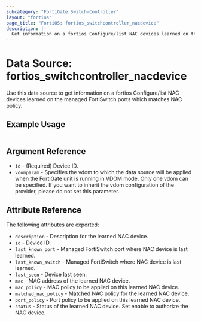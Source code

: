 ```yaml
---
subcategory: "FortiGate Switch-Controller"
layout: "fortios"
page_title: "FortiOS: fortios_switchcontroller_nacdevice"
description: |-
  Get information on a fortios Configure/list NAC devices learned on the managed FortiSwitch ports which matches NAC policy.
---
```


# Data Source: fortios_switchcontroller_nacdevice
Use this data source to get information on a fortios Configure/list NAC devices learned on the managed FortiSwitch ports which matches NAC policy.


## Example Usage

```hcl

```

## Argument Reference

* `id` - (Required) Device ID.
* `vdomparam` - Specifies the vdom to which the data source will be applied when the FortiGate unit is running in VDOM mode. Only one vdom can be specified. If you want to inherit the vdom configuration of the provider, please do not set this parameter.

## Attribute Reference

The following attributes are exported:

* `description` - Description for the learned NAC device.
* `id` - Device ID.
* `last_known_port` - Managed FortiSwitch port where NAC device is last learned.
* `last_known_switch` - Managed FortiSwitch where NAC device is last learned.
* `last_seen` - Device last seen.
* `mac` - MAC address of the learned NAC device.
* `mac_policy` - MAC policy to be applied on this learned NAC device.
* `matched_nac_policy` - Matched NAC policy for the learned NAC device.
* `port_policy` - Port policy to be applied on this learned NAC device.
* `status` - Status of the learned NAC device. Set enable to authorize the NAC device.
